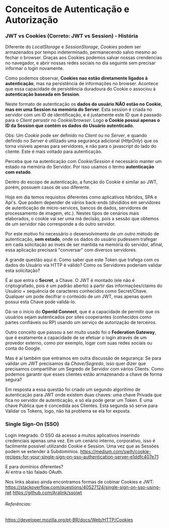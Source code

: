 # Conceitos de Autenticação e Autorização

### JWT vs Cookies (Correto: JWT vs Session) - História

Diferente do _LocalStorage_ e _SessionStorage_, _Cookies_ podem ser armazenados por tempo indeterminado, permanecendo salvo mesmo ao fechar o browser. Graças aos Cookies podemos salvar nossas crendencias no navegador, e abrir nossas redes sociais no dia seguinte sem precisar informar o login novamente.

Como podemos observar, **Cookies nao estão diretamente ligados à autenticação**, mas na persistência de informações no browser. Acontece que essa capacidade de persistência duradoura do Cookie o associou à **autenticação baseada em Session**. 

Neste formato de autenticação os **dados do usuário NÃO estão no Cookie, mas em uma Session na memória do Server**. Esta session é criada no servidor com um ID de identificação, e é justamente este ID que é passado para o _Client_ persistir no _Cookie/browser_. Logo **o Cookie possui apenas o ID da Session que contém os dados do Usuário autenticado.**

Obs: Um _Cookie_ pode ser definido no _Client_ ou no _Server_, e quando definido no _Server_ é utilizado uma segurança adicional (_HttpOnly_) que os torna visíveis apenas para servidores, e não para o javascript do lado do cliente. Este é mais voltado para autenticação.

Perceba que na autenticação com _Cookie/Session_ é necessário manter um estado na memória do Servidor. Por isso usamos o termo **autenticação com estado**.

Dentro do escopo de autenticação, a função do Cookie é similar ao JWT, porém, possuem casos de uso diferente.

Hoje em dia temos requisitos diferentes como aplicativos híbridos, SPA e Api's. Que podem depender de vários back-ends (divididos em servidores de autenticação de micro-services, bancos de dados, servidores de processamento de imagem, etc.). Nestes tipos de cenários mais elaborados, o cookie vai ser uma má decisão, pois a sessão que obtemos de um servidor não corresponde a do outro servidor.

Por este motivo foi necessário o desenvolvimento de um outro método de autenticação, **sem estado**, onde os dados do usuário pudessem trafegar em cada solicitação ao invés de ser mantida na memória do servidor, afinal, essa aplicação precisará "conversar" com diversos servidores.

A grande questão aqui é: Como saber que este Token que trafega com os dados do Usuário via HTTP é válido? Como os Servidores poderiam validar esta solicitação? 

É aí que entra o **Secret**, a Chave. O JWT é montado (ele não é criptografado, pois é um padrão aberto) a partir das informações/claims do Usuário + sequência de caracteres conhecidos como Secret/Chave. Qualquer um pode decifrar o conteúdo de um JWT, mas apenas quem possui esta Chave pode validá-lo.

Dá-se o início do  **OpenId Connect**, que é a capacidade de permitir que os usuários sejam autenticados por sites cooperantes (conhecidos como partes confiáveis ou RP) usando um serviço de autorização de terceiros.  

Outro conceito que passou a ser muito usado foi o **Federation Gateway**, que é exatamente a capacidade de se efetuar o login através de 
um provedor externo, como por exemplo, logar com suas redes sociais ou conta do Google.

Mas é aí também que entramos em outra discussão de segurança: Se para validar um JWT precisamos da _Chave/Segredo_, isso quer dizer que precisamos compartilhar um Segredo de Servidor com vários Clients. Como podemos garantir que esses clientes estão armazenando a chave de forma segura? 

Em resposta a essa questão foi criado um segundo algoritimo de autenticação para JWT onde existem duas chaves: uma chave Privada que fica no servidor de autenticação, e só ela pode gerar um Token. E uma chave Pública que é concedida aos Clientes. Esta segunda só serve para Validar os Tokens, logo, não há problema se ela for exposta.



### Single Sign-On (SSO)
Login integrado. O SSO dá acesso a muitos aplicativos inserindo credenciais apenas uma vez.
Em um cenário interno, corporativo, isso é facilmente possível utilizando Cookie e Session. Uma vez que as Sessões podem se extender à Subdomínios.
<https://medium.com/swlh/cookie-recipes-for-your-single-sign-on-sso-authentication-server-e1ddfc407e71>


E para domínios diferentes?  
Aí entra o tão falado OAuth.


Nos links abaixo ainda encontramos formas de cobinar Cookies e JWT:  
<https://stackoverflow.com/questions/40527124/single-sign-on-sso-using-jwt>
<https://github.com/Aralink/ssojwt>






###### Referências:

<https://developer.mozilla.org/pt-BR/docs/Web/HTTP/Cookies>